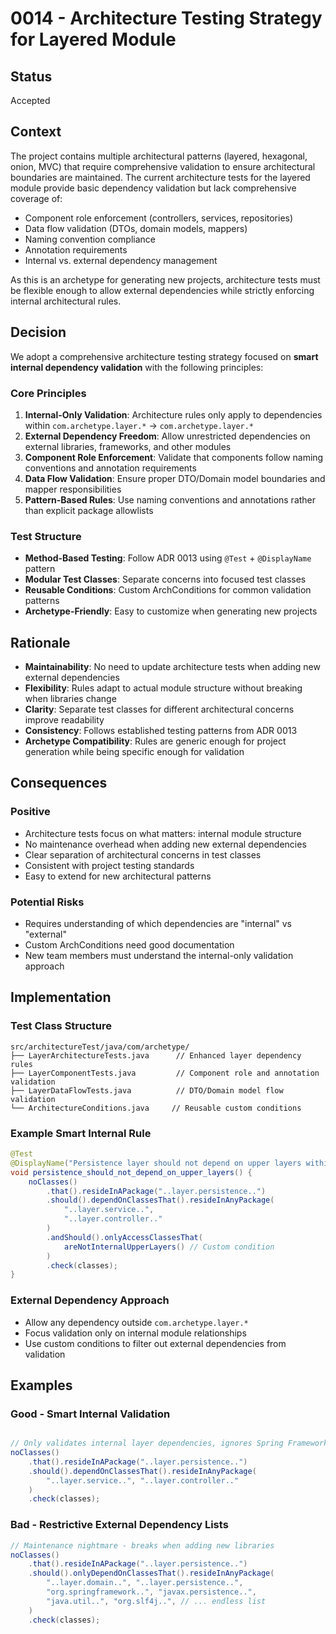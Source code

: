 # 0014 - Architecture Testing Strategy for Layered Module

## Status

Accepted

## Context

The project contains multiple architectural patterns (layered, hexagonal, onion, MVC) that require comprehensive validation to ensure architectural boundaries
are maintained. The current architecture tests for the layered module provide basic dependency validation but lack comprehensive coverage of:

- Component role enforcement (controllers, services, repositories)
- Data flow validation (DTOs, domain models, mappers)
- Naming convention compliance
- Annotation requirements
- Internal vs. external dependency management

As this is an archetype for generating new projects, architecture tests must be flexible enough to allow external dependencies while strictly enforcing internal
architectural rules.

## Decision

We adopt a comprehensive architecture testing strategy focused on **smart internal dependency validation** with the following principles:

### Core Principles

1. **Internal-Only Validation**: Architecture rules only apply to dependencies within `com.archetype.layer.*` → `com.archetype.layer.*`
2. **External Dependency Freedom**: Allow unrestricted dependencies on external libraries, frameworks, and other modules
3. **Component Role Enforcement**: Validate that components follow naming conventions and annotation requirements
4. **Data Flow Validation**: Ensure proper DTO/Domain model boundaries and mapper responsibilities
5. **Pattern-Based Rules**: Use naming conventions and annotations rather than explicit package allowlists

### Test Structure

- **Method-Based Testing**: Follow ADR 0013 using `@Test` + `@DisplayName` pattern
- **Modular Test Classes**: Separate concerns into focused test classes
- **Reusable Conditions**: Custom ArchConditions for common validation patterns
- **Archetype-Friendly**: Easy to customize when generating new projects

## Rationale

- **Maintainability**: No need to update architecture tests when adding new external dependencies
- **Flexibility**: Rules adapt to actual module structure without breaking when libraries change
- **Clarity**: Separate test classes for different architectural concerns improve readability
- **Consistency**: Follows established testing patterns from ADR 0013
- **Archetype Compatibility**: Rules are generic enough for project generation while being specific enough for validation

## Consequences

### Positive

- Architecture tests focus on what matters: internal module structure
- No maintenance overhead when adding new external dependencies
- Clear separation of architectural concerns in test classes
- Consistent with project testing standards
- Easy to extend for new architectural patterns

### Potential Risks

- Requires understanding of which dependencies are "internal" vs "external"
- Custom ArchConditions need good documentation
- New team members must understand the internal-only validation approach

## Implementation

### Test Class Structure

```
src/architectureTest/java/com/archetype/
├── LayerArchitectureTests.java      // Enhanced layer dependency rules
├── LayerComponentTests.java         // Component role and annotation validation
├── LayerDataFlowTests.java          // DTO/Domain model flow validation
└── ArchitectureConditions.java     // Reusable custom conditions
```

### Example Smart Internal Rule

```java
@Test
@DisplayName("Persistence layer should not depend on upper layers within the module")
void persistence_should_not_depend_on_upper_layers() {
    noClasses()
        .that().resideInAPackage("..layer.persistence..")
        .should().dependOnClassesThat().resideInAnyPackage(
            "..layer.service..", 
            "..layer.controller.."
        )
        .andShould().onlyAccessClassesThat(
            areNotInternalUpperLayers() // Custom condition
        )
        .check(classes);
}
```

### External Dependency Approach

- Allow any dependency outside `com.archetype.layer.*`
- Focus validation only on internal module relationships
- Use custom conditions to filter out external dependencies from validation

## Examples

### Good - Smart Internal Validation

```java

// Only validates internal layer dependencies, ignores Spring Framework, etc.
noClasses()
    .that().resideInAPackage("..layer.persistence..")
    .should().dependOnClassesThat().resideInAnyPackage(
        "..layer.service..", "..layer.controller.."
    )
    .check(classes);
```

### Bad - Restrictive External Dependency Lists

```java
// Maintenance nightmare - breaks when adding new libraries
noClasses()
    .that().resideInAPackage("..layer.persistence..")
    .should().onlyDependOnClassesThat().resideInAnyPackage(
        "..layer.domain..", "..layer.persistence..", 
        "org.springframework..", "javax.persistence..", 
        "java.util..", "org.slf4j..", // ... endless list
    )
    .check(classes);
```